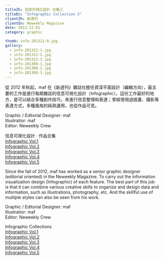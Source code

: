 ```yaml
---
titleZh: 信息可視化設計 合集三
titleEn: "Infographic Collection 3"
clientZh: 新週刊
clientEn: Neweekly Magazine
date: 2013-12-01
category: graphic

thumb: info-201312-0.jpg
gallery:
  - info-201312-1.jpg
  - info-201312-2.jpg
  - info-201312-3.jpg
  - info-201308-1.jpg
  - info-201308-2.jpg
  - info-201308-3.jpg
---
```


從 2012 年秋起，maf 在《新週刊》雜誌社擔任資深平面設計（編輯方向），最主要的工作是進行每期雜誌的信息可視化設計（Infographic）。這份工作最好的地方，是可以結合多種創作技巧，來進行信息整理和表達；曾經使用過插畫、攝影等表達方式，多種風格的純熟運用，也從作品可見。

Graphic / Editorial Designer: maf<br/>
Illustratior: maf<br/>
Editor: Neweekly Crew

信息可視化設計 · 作品合集<br/>
[Infographic Vol.1](https://maf-works.com/work/infographic-collection-1)<br/>
[Infographic Vol.2](https://maf-works.com/work/infographic-collection-2)<br/>
[Infographic Vol.3](https://maf-works.com/work/infographic-collection-3)<br/>
[Infographic Vol.4](https://maf-works.com/work/infographic-collection-4)<br/>
[Infographic Vol.5](https://maf-works.com/work/infographic-collection-5)

<!-- lang -->

Since the fall of 2012, maf has worked as a senior graphic designer (editorial oriented) in the Neweekly Magazine. To carry out the information visualization design (Infographic) of each feature. The best part of this job is that it can combine various creative skills to organize and design data and information, such as illustrations, photography, etc. And the skillful use of multiple styles can also be seen from his work.

Graphic / Editorial Designer: maf<br/>
Illustratior: maf<br/>
Editor: Neweekly Crew

Infographic Collections<br/>
[Infographic Vol.1](https://maf-works.com/work/infographic-collection-1)<br/>
[Infographic Vol.2](https://maf-works.com/work/infographic-collection-2)<br/>
[Infographic Vol.3](https://maf-works.com/work/infographic-collection-3)<br/>
[Infographic Vol.4](https://maf-works.com/work/infographic-collection-4)<br/>
[Infographic Vol.5](https://maf-works.com/work/infographic-collection-5)
